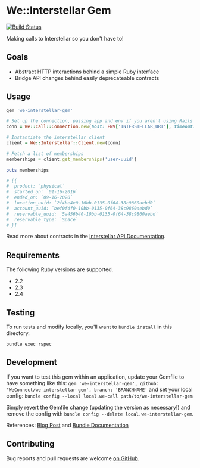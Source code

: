 # We::Interstellar Gem

[![Build Status](https://travis-ci.com/WeConnect/we-interstellar-gem.svg?token=VdppGkApwpAbNVvz5Ngg&branch=master)](https://travis-ci.com/WeConnect/we-call)

Making calls to Interstellar so you don't have to!

## Goals

- Abstract HTTP interactions behind a simple Ruby interface
- Bridge API changes behind easily deprecateable contracts

## Usage


```ruby
gem 'we-interstellar-gem'
```

```ruby
# Set up the connection, passing app and env if you aren't using Rails
conn = We::Call::Connection.new(host: ENV['INTERSTELLAR_URI'], timeout: 2)

# Instantiate the interstellar client
client = We::Interstellar::Client.new(conn)

# Fetch a list of memberships
memberships = client.get_memberships('user-uuid')

puts memberships

# [{
#  product: `physical`
#  started_on: `01-16-2016`
#  ended_on: `09-16-2020`
#  location_uuid: `2f4be4e0-10bb-0135-0f64-38c9860aebd0`
#  account_uuid: `bef0f4f0-10bb-0135-0f64-38c9860aebd0`
#  reservable_uuid: `5a456b40-10bb-0135-0f64-38c9860aebd`
#  reservable_type: `Space`
# }]
```

Read more about contracts in the [Interstellar API Documentation](https://apis.weworkers.io/interstellar.html).


## Requirements

The following Ruby versions are supported.

- 2.2
- 2.3
- 2.4

## Testing

To run tests and modify locally, you'll want to `bundle install` in this directory.

```
bundle exec rspec
```

## Development

If you want to test this gem within an application, update your Gemfile to have something like this: `gem 'we-interstellar-gem', github: 'WeConnect/we-interstellar-gem', branch: 'BRANCHNAME'` and set your local config: `bundle config --local local.we-call path/to/we-interstellar-gem`

Simply revert the Gemfile change (updating the version as necessary!) and remove the config with `bundle config --delete local.we-interstellar-gem`.

References: [Blog Post](https://rossta.net/blog/how-to-specify-local-ruby-gems-in-your-gemfile.html) and [Bundle Documentation](https://bundler.io/v1.2/git.html#local)

## Contributing

Bug reports and pull requests are welcome [on GitHub](https://github.com/WeConnect/we-interstellar-gem).
